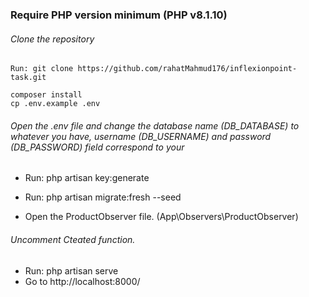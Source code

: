 

 ### Require PHP version minimum  (PHP v8.1.10) 


###### Clone the repository
    Run: git clone https://github.com/rahatMahmud176/inflexionpoint-task.git

    composer install
    cp .env.example .env
###### Open the .env file and change the database name (DB_DATABASE) to whatever you have, username (DB_USERNAME) and password (DB_PASSWORD) field correspond to your

- Run: php artisan key:generate

- Run: php artisan migrate:fresh --seed
- Open the ProductObserver file. (App\Observers\ProductObserver)
###### Uncomment Cteated function.
- Run: php artisan serve
- Go to http://localhost:8000/
